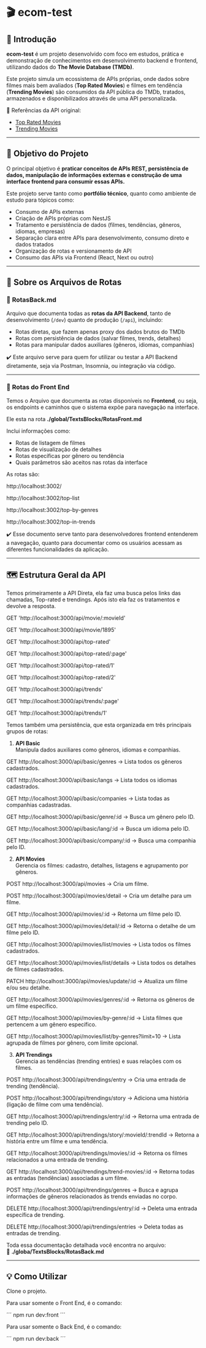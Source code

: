 # 🎬 ecom-test

## 🚀 Introdução

**ecom-test** é um projeto desenvolvido com foco em estudos, prática e demonstração de conhecimentos em desenvolvimento backend e frontend, utilizando dados do **The Movie Database (TMDb)**.

Este projeto simula um ecossistema de APIs próprias, onde dados sobre filmes mais bem avaliados (**Top Rated Movies**) e filmes em tendência (**Trending Movies**) são consumidos da API pública do TMDb, tratados, armazenados e disponibilizados através de uma API personalizada.

🔗 Referências da API original:  
- [Top Rated Movies](https://developer.themoviedb.org/reference/movie-top-rated-list)  
- [Trending Movies](https://developer.themoviedb.org/reference/trending-movies)  

---

## 🎯 Objetivo do Projeto

O principal objetivo é **praticar conceitos de APIs REST, persistência de dados, manipulação de informações externas e construção de uma interface frontend para consumir essas APIs.**

Este projeto serve tanto como **portfólio técnico**, quanto como ambiente de estudo para tópicos como:
- Consumo de APIs externas
- Criação de APIs próprias com NestJS
- Tratamento e persistência de dados (filmes, tendências, gêneros, idiomas, empresas)
- Separação clara entre APIs para desenvolvimento, consumo direto e dados tratados
- Organização de rotas e versionamento de API
- Consumo das APIs via Frontend (React, Next ou outro)

---

## 🔗 Sobre os Arquivos de Rotas

### 📄 **RotasBack.md**

Arquivo que documenta todas as **rotas da API Backend**, tanto de desenvolvimento (`/dev`) quanto de produção (`/api`), incluindo:

- Rotas diretas, que fazem apenas proxy dos dados brutos do TMDb
- Rotas com persistência de dados (salvar filmes, trends, detalhes)
- Rotas para manipular dados auxiliares (gêneros, idiomas, companhias)

✔️ Este arquivo serve para quem for utilizar ou testar a API Backend diretamente, seja via Postman, Insomnia, ou integração via código.

---

### 📄 **Rotas do Front End**

Temos o Arquivo que documenta as rotas disponíveis no **Frontend**, ou seja, os endpoints e caminhos que o sistema expõe para navegação na interface.

Ele esta na rota **./global/TextsBlocks/RotasFront.md**

Inclui informações como:
- Rotas de listagem de filmes
- Rotas de visualização de detalhes
- Rotas específicas por gênero ou tendência
- Quais parâmetros são aceitos nas rotas da interface

As rotas são: 

http://localhost:3002/

http://localhost:3002/top-list

http://localhost:3002/top-by-genres

http://localhost:3002/top-in-trends

✔️ Esse documento serve tanto para desenvolvedores frontend entenderem a navegação, quanto para documentar como os usuários acessam as diferentes funcionalidades da aplicação.

---

## 🗺️ Estrutura Geral da API

Temos primeiramente a API Direta, ela faz uma busca pelos links das chamadas, Top-rated e trendings.
Após isto ela faz os tratamentos e devolve a resposta.

GET 'http://localhost:3000/api/movie/:movieId'

GET 'http://localhost:3000/api/movie/1895'

GET 'http://localhost:3000/api/top-rated'

GET 'http://localhost:3000/api/top-rated/:page'

GET 'http://localhost:3000/api/top-rated/1'

GET 'http://localhost:3000/api/top-rated/2'

GET 'http://localhost:3000/api/trends'

GET 'http://localhost:3000/api/trends/:page'

GET 'http://localhost:3000/api/trends/1'

Temos também uma persistência, que esta organizada em três principais grupos de rotas:

1. **API Basic**  
Manipula dados auxiliares como gêneros, idiomas e companhias.

GET http://localhost:3000/api/basic/genres
→ Lista todos os gêneros cadastrados.

GET http://localhost:3000/api/basic/langs
→ Lista todos os idiomas cadastrados.

GET http://localhost:3000/api/basic/companies
→ Lista todas as companhias cadastradas.

GET http://localhost:3000/api/basic/genre/:id
→ Busca um gênero pelo ID.

GET http://localhost:3000/api/basic/lang/:id
→ Busca um idioma pelo ID.

GET http://localhost:3000/api/basic/company/:id
→ Busca uma companhia pelo ID.

2. **API Movies**  
Gerencia os filmes: cadastro, detalhes, listagens e agrupamento por gêneros.

POST http://localhost:3000/api/movies
→ Cria um filme.

POST http://localhost:3000/api/movies/detail
→ Cria um detalhe para um filme.

GET http://localhost:3000/api/movies/:id
→ Retorna um filme pelo ID.

GET http://localhost:3000/api/movies/detail/:id
→ Retorna o detalhe de um filme pelo ID.

GET http://localhost:3000/api/movies/list/movies
→ Lista todos os filmes cadastrados.

GET http://localhost:3000/api/movies/list/details
→ Lista todos os detalhes de filmes cadastrados.

PATCH http://localhost:3000/api/movies/update/:id
→ Atualiza um filme e/ou seu detalhe.

GET http://localhost:3000/api/movies/genres/:id
→ Retorna os gêneros de um filme específico.

GET http://localhost:3000/api/movies/by-genre/:id
→ Lista filmes que pertencem a um gênero específico.

GET http://localhost:3000/api/movies/list/by-genres?limit=10
→ Lista agrupada de filmes por gênero, com limite opcional.

3. **API Trendings**  
Gerencia as tendências (trending entries) e suas relações com os filmes.

POST http://localhost:3000/api/trendings/entry
→ Cria uma entrada de trending (tendência).

POST http://localhost:3000/api/trendings/story
→ Adiciona uma história (ligação de filme com uma tendência).

GET http://localhost:3000/api/trendings/entry/:id
→ Retorna uma entrada de trending pelo ID.

GET http://localhost:3000/api/trendings/story/:movieId/:trendId
→ Retorna a história entre um filme e uma tendência.

GET http://localhost:3000/api/trendings/movies/:id
→ Retorna os filmes relacionados a uma entrada de trending.

GET http://localhost:3000/api/trendings/trend-movies/:id
→ Retorna todas as entradas (tendências) associadas a um filme.

POST http://localhost:3000/api/trendings/genres
→ Busca e agrupa informações de gêneros relacionados às trends enviadas no corpo.

DELETE http://localhost:3000/api/trendings/entry/:id
→ Deleta uma entrada específica de trending.

DELETE http://localhost:3000/api/trendings/entries
→ Deleta todas as entradas de trending.


Toda essa documentação detalhada você encontra no arquivo:  
📄 **./globa/TextsBlocks/RotasBack.md**

---

## 💡 Como Utilizar

Clone o projeto.

Para usar somente o Front End, é o comando:

´´´ 
npm run dev:front
´´´

Para usar somente o Back End, é o comando:

´´´ 
npm run dev:back
´´´

